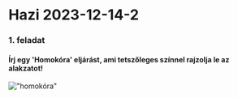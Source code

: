 # Hazi 2023-12-14-2

### 1. feladat
#### Írj egy 'Homokóra' eljárást, ami tetszőleges színnel rajzolja le az alakzatot!

!["homokóra"](https://nagybrandy.github.io/szlghazik/pages/img/231214-3.png)
